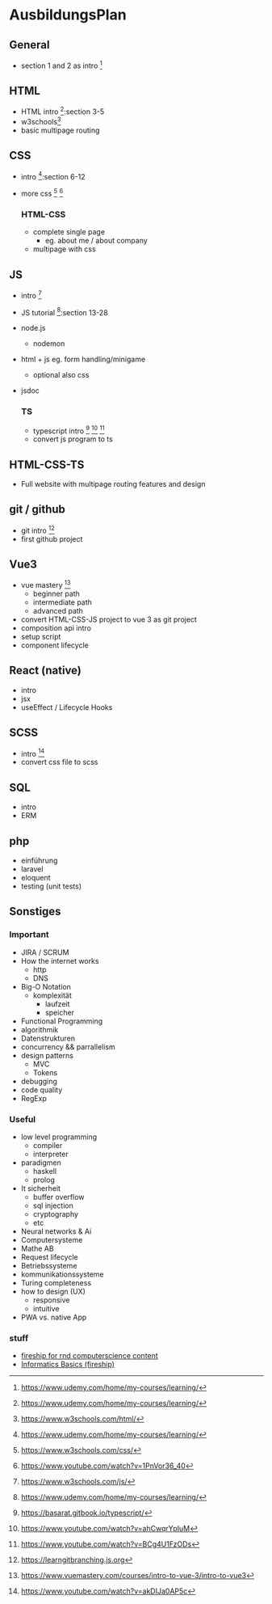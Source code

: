 # AusbildungsPlan
## General
-  section 1 and 2 as intro [^0]

## HTML

- HTML intro [^0]:section 3-5
- w3schools[^1]
- basic multipage routing

## CSS

- intro [^0]:section 6-12
- more css [^2] [^3]
  ### HTML-CSS

  - complete single page
    - eg. about me / about company
  - multipage with css

## JS
- intro [^4] 
- JS tutorial [^0]:section 13-28 
- node.js
  - nodemon
- html + js eg. form handling/minigame
  - optional also css
- jsdoc

  ### TS

  - typescript intro [^5] [^6] [^7]
  - convert js program to ts

## HTML-CSS-TS

- Full website with multipage routing features and design

## git / github

- git intro [^8]
- first github project

## Vue3

- vue mastery [^9]
  - beginner path
  - intermediate path
  - advanced path
- convert HTML-CSS-JS project to vue 3 as git project
- composition api intro 
- setup script
- component lifecycle

## React (native)

- intro 
- jsx
- useEffect / Lifecycle Hooks

##  SCSS

- intro [^10]
- convert css file to scss 

## SQL
- intro
- ERM

## php

- einführung
- laravel
- eloquent
- testing (unit tests)

## Sonstiges

### Important

- JIRA / SCRUM
- How the internet works
  - http
  - DNS 
- Big-O Notation 
  - komplexität
    - laufzeit
    - speicher
- Functional Programming 
- algorithmik
- Datenstrukturen
- concurrency && parrallelism
- design patterns
  - MVC
  - Tokens
- debugging
- code quality
- RegExp

### Useful

- low level programming
  - compiler
  - interpreter
- paradigmen
  - haskell
  - prolog
- It sicherheit
  - buffer overflow
  - sql injection
  - cryptography
  - etc
- Neural networks & Ai
- Computersysteme
- Mathe AB
- Request lifecycle
- Betriebssysteme
- kommunikationssysteme
- Turing completeness
- how to design (UX)
  - responsive
  - intuitive
- PWA vs. native App

### stuff

- [fireship for rnd computerscience content](https://www.youtube.com/c/Fireship "Fireship youtube")
- [Informatics Basics (fireship)](https://www.youtube.com/watch?v=ok-plXXHlWw&list=PLZTVkU9_upPo1IeTq9POctUVjBgRUCsLD)




[^0]: https://www.udemy.com/home/my-courses/learning/

[//]: HTML
[^1]: https://www.w3schools.com/html/

[//]: CSS
[^2]: https://www.w3schools.com/css/
[^3]: https://www.youtube.com/watch?v=1PnVor36_40

[//]: JS
[^4]: https://www.w3schools.com/js/

[//]: TS
[^5]: https://basarat.gitbook.io/typescript/
[^6]: https://www.youtube.com/watch?v=ahCwqrYpIuM 
[^7]: https://www.youtube.com/watch?v=BCg4U1FzODs

[//]: Git/github
[^8]: https://learngitbranching.js.org

[//]: Vue3
[^9]: https://www.vuemastery.com/courses/intro-to-vue-3/intro-to-vue3

[//]: SCSS
[^10]: https://www.youtube.com/watch?v=akDIJa0AP5c